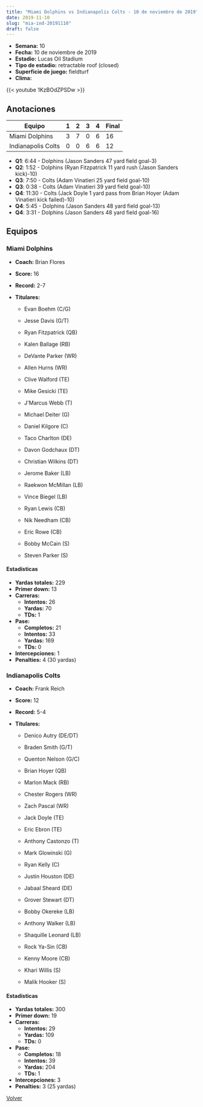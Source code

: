 ```yaml
---
title: "Miami Dolphins vs Indianapolis Colts - 10 de noviembre de 2019"
date: 2019-11-10
slug: "mia-ind-20191110"
draft: false
---
```


- **Semana:** 10
- **Fecha:** 10 de noviembre de 2019
- **Estadio:** Lucas Oil Stadium
- **Tipo de estadio:** retractable roof (closed)
- **Superficie de juego:** fieldturf
- **Clima:** 


{{< youtube 1KzBOdZPSDw >}}


## Anotaciones
| Equipo | 1 | 2 | 3 | 4 | Final |
|--------|---|---|---|---|-------|
| Miami Dolphins  | 3 | 7 | 0 | 6  | 16 |
| Indianapolis Colts  | 0 | 0 | 6 | 6  | 12 |
- **Q1**: 6:44 - Dolphins (Jason Sanders 47 yard field goal-3)
- **Q2**: 1:52 - Dolphins (Ryan Fitzpatrick 11 yard rush (Jason Sanders kick)-10)
- **Q3**: 7:50 - Colts (Adam Vinatieri 25 yard field goal-10)
- **Q3**: 0:38 - Colts (Adam Vinatieri 39 yard field goal-10)
- **Q4**: 11:30 - Colts (Jack Doyle 1 yard pass from Brian Hoyer (Adam Vinatieri kick failed)-10)
- **Q4**: 5:45 - Dolphins (Jason Sanders 48 yard field goal-13)
- **Q4**: 3:31 - Dolphins (Jason Sanders 48 yard field goal-16)


## Equipos


### Miami Dolphins
* **Coach:** Brian Flores
* **Score:** 16
* **Record:** 2-7
* **Titulares:** 

  * Evan Boehm (C/G) 

  * Jesse Davis (G/T) 

  * Ryan Fitzpatrick (QB) 

  * Kalen Ballage (RB) 

  * DeVante Parker (WR) 

  * Allen Hurns (WR) 

  * Clive Walford (TE) 

  * Mike Gesicki (TE) 

  * J'Marcus Webb (T) 

  * Michael Deiter (G) 

  * Daniel Kilgore (C) 

  * Taco Charlton (DE) 

  * Davon Godchaux (DT) 

  * Christian Wilkins (DT) 

  * Jerome Baker (LB) 

  * Raekwon McMillan (LB) 

  * Vince Biegel (LB) 

  * Ryan Lewis (CB) 

  * Nik Needham (CB) 

  * Eric Rowe (CB) 

  * Bobby McCain (S) 

  * Steven Parker (S) 

#### Estadísticas
* **Yardas totales:** 229
* **Primer down:** 13
* **Carreras:**
  * **Intentos:** 26
  * **Yardas:** 70
  * **TDs:** 1
* **Pase:**
  * **Completos:** 21
  * **Intentos:** 33
  * **Yardas:** 169
  * **TDs:** 0
* **Intercepciones:** 1
* **Penalties:** 4 (30 yardas)

### Indianapolis Colts
* **Coach:** Frank Reich
* **Score:** 12
* **Record:** 5-4
* **Titulares:** 

  * Denico Autry (DE/DT) 

  * Braden Smith (G/T) 

  * Quenton Nelson (G/C) 

  * Brian Hoyer (QB) 

  * Marlon Mack (RB) 

  * Chester Rogers (WR) 

  * Zach Pascal (WR) 

  * Jack Doyle (TE) 

  * Eric Ebron (TE) 

  * Anthony Castonzo (T) 

  * Mark Glowinski (G) 

  * Ryan Kelly (C) 

  * Justin Houston (DE) 

  * Jabaal Sheard (DE) 

  * Grover Stewart (DT) 

  * Bobby Okereke (LB) 

  * Anthony Walker (LB) 

  * Shaquille Leonard (LB) 

  * Rock Ya-Sin (CB) 

  * Kenny Moore (CB) 

  * Khari Willis (S) 

  * Malik Hooker (S) 

#### Estadísticas
* **Yardas totales:** 300
* **Primer down:** 19
* **Carreras:**
  * **Intentos:** 29
  * **Yardas:** 109
  * **TDs:** 0
* **Pase:**
  * **Completos:** 18
  * **Intentos:** 39
  * **Yardas:** 204
  * **TDs:** 1
* **Intercepciones:** 3
* **Penalties:** 3 (25 yardas)


[Volver](/historia/2019)
